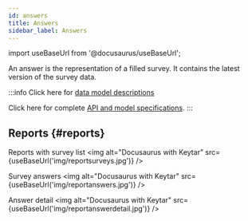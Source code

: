 ```yaml
---
id: answers
title: Answers
sidebar_label: Answers
---
```

import useBaseUrl from '@docusaurus/useBaseUrl'; 

An answer is the representation of a filled survey.
It contains the latest version of the survey data.

:::info
Click here for [data model descriptions](/docs/documentation/models/surveys/model_answers)

Click here for complete [API and model specifications](https://www.cotalker.com/swagger/core/?key=woubtjf4olr0t4zgutuwn6scbcm6hd3qh1cgl5obmohpbm3mfublnwcvv67lodgjvd3h86s9ppshtvmf95gepsqh6nizq9liu7f).
:::

## Reports {#reports}

Reports with survey list
<img alt="Docusaurus with Keytar" src={useBaseUrl('img/reportsurveys.jpg')} />

Survey answers
<img alt="Docusaurus with Keytar" src={useBaseUrl('img/reportanswers.jpg')} />

Answer detail
<img alt="Docusaurus with Keytar" src={useBaseUrl('img/reportanswerdetail.jpg')} />

